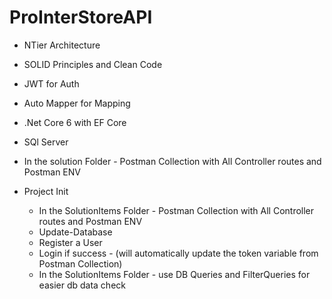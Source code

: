# ProInterStoreAPI 

- NTier Architecture
- SOLID Principles and Clean Code
- JWT for Auth
- Auto Mapper for Mapping
- .Net Core 6 with EF Core
- SQl Server

- In the solution Folder - Postman Collection with All Controller routes and Postman ENV

- Project Init
  - In the SolutionItems Folder - Postman Collection with All Controller routes and Postman ENV
  - Update-Database
  - Register a User
  - Login if success - (will automatically update the token variable from Postman Collection)
  - In the SolutionItems Folder - use DB Queries and FilterQueries for easier db data check
